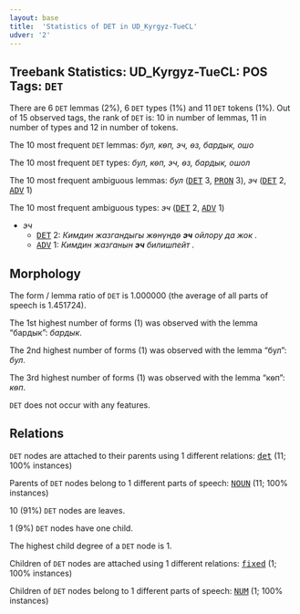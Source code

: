 ```yaml
---
layout: base
title:  'Statistics of DET in UD_Kyrgyz-TueCL'
udver: '2'
---
```


## Treebank Statistics: UD_Kyrgyz-TueCL: POS Tags: `DET`

There are 6 `DET` lemmas (2%), 6 `DET` types (1%) and 11 `DET` tokens (1%).
Out of 15 observed tags, the rank of `DET` is: 10 in number of lemmas, 11 in number of types and 12 in number of tokens.

The 10 most frequent `DET` lemmas: <em>бул, кѳп, эч, ѳз, бардык, ошо</em>

The 10 most frequent `DET` types:  <em>бул, кѳп, эч, ѳз, бардык, ошол</em>

The 10 most frequent ambiguous lemmas: <em>бул</em> (<tt><a href="ky_tuecl-pos-DET.html">DET</a></tt> 3, <tt><a href="ky_tuecl-pos-PRON.html">PRON</a></tt> 3), <em>эч</em> (<tt><a href="ky_tuecl-pos-DET.html">DET</a></tt> 2, <tt><a href="ky_tuecl-pos-ADV.html">ADV</a></tt> 1)

The 10 most frequent ambiguous types:  <em>эч</em> (<tt><a href="ky_tuecl-pos-DET.html">DET</a></tt> 2, <tt><a href="ky_tuecl-pos-ADV.html">ADV</a></tt> 1)


* <em>эч</em>
  * <tt><a href="ky_tuecl-pos-DET.html">DET</a></tt> 2: <em>Кимдин жазгандыгы жѳнүндѳ <b>эч</b> ойлору да жок .</em>
  * <tt><a href="ky_tuecl-pos-ADV.html">ADV</a></tt> 1: <em>Кимдин жазганын <b>эч</b> билишпейт .</em>

## Morphology

The form / lemma ratio of `DET` is 1.000000 (the average of all parts of speech is 1.451724).

The 1st highest number of forms (1) was observed with the lemma “бардык”: <em>бардык</em>.

The 2nd highest number of forms (1) was observed with the lemma “бул”: <em>бул</em>.

The 3rd highest number of forms (1) was observed with the lemma “кѳп”: <em>кѳп</em>.

`DET` does not occur with any features.


## Relations

`DET` nodes are attached to their parents using 1 different relations: <tt><a href="ky_tuecl-dep-det.html">det</a></tt> (11; 100% instances)

Parents of `DET` nodes belong to 1 different parts of speech: <tt><a href="ky_tuecl-pos-NOUN.html">NOUN</a></tt> (11; 100% instances)

10 (91%) `DET` nodes are leaves.

1 (9%) `DET` nodes have one child.

The highest child degree of a `DET` node is 1.

Children of `DET` nodes are attached using 1 different relations: <tt><a href="ky_tuecl-dep-fixed.html">fixed</a></tt> (1; 100% instances)

Children of `DET` nodes belong to 1 different parts of speech: <tt><a href="ky_tuecl-pos-NUM.html">NUM</a></tt> (1; 100% instances)

